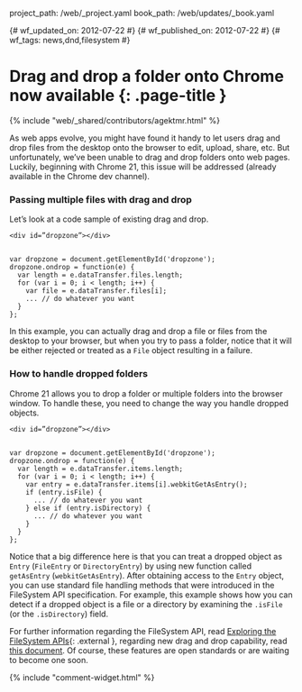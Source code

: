project_path: /web/_project.yaml
book_path: /web/updates/_book.yaml

{# wf_updated_on: 2012-07-22 #}
{# wf_published_on: 2012-07-22 #}
{# wf_tags: news,dnd,filesystem #}

# Drag and drop a folder onto Chrome now available  {: .page-title }

{% include "web/_shared/contributors/agektmr.html" %}


As web apps evolve, you might have found it handy to let users drag and drop files from the desktop onto the browser to edit, upload, share, etc. But unfortunately, we’ve been unable to drag and drop folders onto web pages. Luckily, beginning with Chrome 21, this issue will be addressed (already available in the Chrome dev channel).

### Passing multiple files with drag and drop

Let’s look at a code sample of existing drag and drop.


    <div id=”dropzone”></div>
    

    var dropzone = document.getElementById('dropzone');
    dropzone.ondrop = function(e) {
      var length = e.dataTransfer.files.length;
      for (var i = 0; i < length; i++) {
        var file = e.dataTransfer.files[i];
        ... // do whatever you want
      }
    };
    

In this example, you can actually drag and drop a file or files from the desktop to your browser, but when you try to pass a folder, notice that it will be either rejected or treated as a `File` object resulting in a failure.

### How to handle dropped folders

Chrome 21 allows you to drop a folder or multiple folders into the browser window. To handle these, you need to change the way you handle dropped objects.


    <div id=”dropzone”></div>
    

    var dropzone = document.getElementById('dropzone');
    dropzone.ondrop = function(e) {
      var length = e.dataTransfer.items.length;
      for (var i = 0; i < length; i++) {
        var entry = e.dataTransfer.items[i].webkitGetAsEntry();
        if (entry.isFile) {
          ... // do whatever you want
        } else if (entry.isDirectory) {
          ... // do whatever you want
        }
      }
    };
    

Notice that a big difference here is that you can treat a dropped object as `Entry` (`FileEntry` or `DirectoryEntry`) by using new function called `getAsEntry` (`webkitGetAsEntry`).
After obtaining access to the `Entry` object, you can use standard file handling methods that were introduced in the FileSystem API specification. For example, this example shows how you can detect if a dropped object is a file or a directory by examining the `.isFile` (or the `.isDirectory`) field.

For further information regarding the FileSystem API, read [Exploring the FileSystem APIs](http://www.html5rocks.com/en/tutorials/file/filesystem/){: .external }, regarding new drag and drop capability, read [this document](http://wiki.whatwg.org/wiki/DragAndDropEntries). Of course, these features are open standards or are waiting to become one soon.


{% include "comment-widget.html" %}
